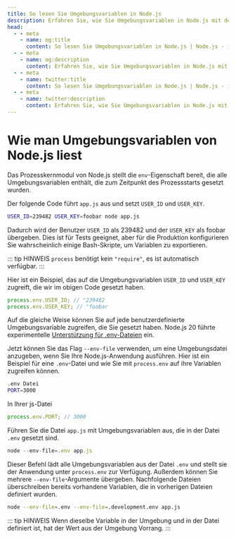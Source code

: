 ```yaml
---
title: So lesen Sie Umgebungsvariablen in Node.js
description: Erfahren Sie, wie Sie Umgebungsvariablen in Node.js mit der Eigenschaft process.env und .env-Dateien zugreifen.
head:
  - - meta
    - name: og:title
      content: So lesen Sie Umgebungsvariablen in Node.js | Node.js - iDoc.dev
  - - meta
    - name: og:description
      content: Erfahren Sie, wie Sie Umgebungsvariablen in Node.js mit der Eigenschaft process.env und .env-Dateien zugreifen.
  - - meta
    - name: twitter:title
      content: So lesen Sie Umgebungsvariablen in Node.js | Node.js - iDoc.dev
  - - meta
    - name: twitter:description
      content: Erfahren Sie, wie Sie Umgebungsvariablen in Node.js mit der Eigenschaft process.env und .env-Dateien zugreifen.
---
```



# Wie man Umgebungsvariablen von Node.js liest

Das Prozesskernmodul von Node.js stellt die `env`-Eigenschaft bereit, die alle Umgebungsvariablen enthält, die zum Zeitpunkt des Prozessstarts gesetzt wurden.

Der folgende Code führt `app.js` aus und setzt `USER_ID` und `USER_KEY`.

```bash
USER_ID=239482 USER_KEY=foobar node app.js
```

Dadurch wird der Benutzer `USER_ID` als 239482 und der `USER_KEY` als foobar übergeben. Dies ist für Tests geeignet, aber für die Produktion konfigurieren Sie wahrscheinlich einige Bash-Skripte, um Variablen zu exportieren.

::: tip HINWEIS
`process` benötigt kein `"require"`, es ist automatisch verfügbar.
:::

Hier ist ein Beispiel, das auf die Umgebungsvariablen `USER_ID` und `USER_KEY` zugreift, die wir im obigen Code gesetzt haben.

```javascript
process.env.USER_ID; // "239482
process.env.USER_KEY; // "foobar
```

Auf die gleiche Weise können Sie auf jede benutzerdefinierte Umgebungsvariable zugreifen, die Sie gesetzt haben. Node.js 20 führte experimentelle [Unterstützung für .env-Dateien](/de/nodejs/api/cli#env-file-config) ein.

Jetzt können Sie das Flag `--env-file` verwenden, um eine Umgebungsdatei anzugeben, wenn Sie Ihre Node.js-Anwendung ausführen. Hier ist ein Beispiel für eine `.env`-Datei und wie Sie mit `process.env` auf ihre Variablen zugreifen können.

```bash
.env Datei
PORT=3000
```

In Ihrer js-Datei

```javascript
process.env.PORT; // 3000
```

Führen Sie die Datei `app.js` mit Umgebungsvariablen aus, die in der Datei `.env` gesetzt sind.

```js
node --env-file=.env app.js
```

Dieser Befehl lädt alle Umgebungsvariablen aus der Datei `.env` und stellt sie der Anwendung unter `process.env` zur Verfügung. Außerdem können Sie mehrere `--env-file`-Argumente übergeben. Nachfolgende Dateien überschreiben bereits vorhandene Variablen, die in vorherigen Dateien definiert wurden.

```bash
node --env-file=.env --env-file=.development.env app.js
```
::: tip HINWEIS
Wenn dieselbe Variable in der Umgebung und in der Datei definiert ist, hat der Wert aus der Umgebung Vorrang.
:::

